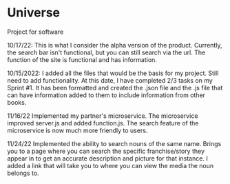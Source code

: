 # Universe
Project for software

10/17/22:
This is what I consider the alpha version of the product. Currently, the search bar isn't functional, but you can still search via the url. The function of the site is functional and has information. 


10/15/2022:
I added all the files that would be the basis for my project. Still need to add functionality. At this date, I have completed 2/3 tasks on my Sprint #1. It has been formatted and created the .json file and the .js file that can have information added to them to include information from other books.


11/16/22
Implemented my partner's microservice. The microservice improved server.js and added function.js. The search feature of the microservice is now much more friendly to users. 

11/24/22
Implemented the ability to search nouns of the same name. Brings you to a page where you can search the specific franchise/story they appear in to get an accurate description and picture for that instance. I added a link that will take you to where you can view the media the noun belongs to. 
